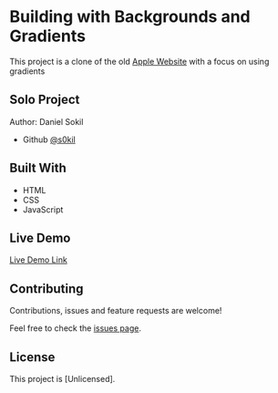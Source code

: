 # Building with Backgrounds and Gradients

This project is a clone of the old [Apple Website](https://web.archive.org/web/20140301004610/http://www.apple.com/) with a focus on using gradients

## Solo Project

Author: Daniel Sokil

- Github [@s0kil](https://github.com/s0kil)

## Built With

- HTML
- CSS
- JavaScript

## Live Demo

[Live Demo Link](https://cdn.statically.io/gh/s0kil/Building-With-Backgrounds-And-Gradients/features/index.html)

## Contributing

Contributions, issues and feature requests are welcome!

Feel free to check the [issues page](issues/).

## License

This project is [Unlicensed].
